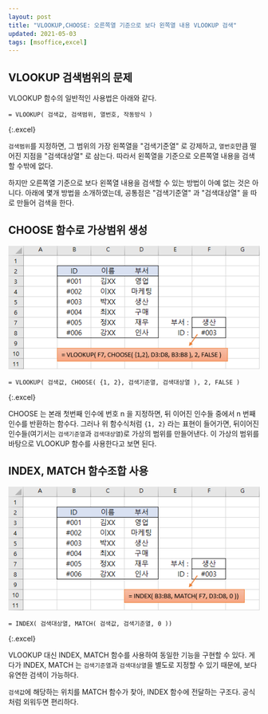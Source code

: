 ```yaml
---
layout: post
title: "VLOOKUP,CHOOSE: 오른쪽열 기준으로 보다 왼쪽열 내용 VLOOKUP 검색"
updated: 2021-05-03
tags: [msoffice,excel]
---
```


## VLOOKUP 검색범위의 문제

VLOOKUP 함수의 일반적인 사용법은 아래와 같다.

```excel
= VLOOKUP( 검색값, 검색범위, 열번호, 작동방식 )
```
{:.excel}

`검색범위`를 지정하면, 그 범위의 가장 왼쪽열을 "검색기준열" 로 강제하고, `열번호`만큼 떨어진 지점을 "검색대상열" 로 삼는다. 따라서 왼쪽열을 기준으로 오른쪽열 내용을 검색할 수밖에 없다.

하지만 오른쪽열 기준으로 보다 왼쪽열 내용을 검색할 수 있는 방법이 아예 없는 것은 아니다. 아래에 몇개 방법을 소개하였는데, 공통점은 "검색기준열" 과 "검색대상열" 을 따로 만들어 검색을 한다.

## CHOOSE 함수로 가상범위 생성

![그림01](/img/msoffice/msoffice-2220-01-01-01.png)

```excel
= VLOOKUP( 검색값, CHOOSE( {1, 2}, 검색기준열, 검색대상열 ), 2, FALSE )
```
{:.excel}

CHOOSE 는 본래 첫번째 인수에 번호 n 을 지정하면, 뒤 이어진 인수들 중에서 n 번째 인수를 반환하는 함수다. 그러나 위 함수식처럼 `{1, 2}` 라는 표현이 들어가면, 뒤이어진 인수들(여기서는 `검색기준열`과 `검색대상열`)로 가상의 범위를 만들어낸다. 이 가상의 범위를 바탕으로 VLOOKUP 함수를 사용한다고 보면 된다.

## INDEX, MATCH 함수조합 사용

![그림00](/img/msoffice/msoffice-2220-01-01-00.png)

```excel
= INDEX( 검색대상열, MATCH( 검색값, 검색기준열, 0 ))
```
{:.excel}

VLOOKUP 대신 INDEX, MATCH 함수를 사용하여 동일한 기능을 구현할 수 있다. 게다가 INDEX, MATCH 는 `검색기준열`과 `검색대상열`을 별도로 지정할 수 있기 때문에, 보다 유연한 검색이 가능하다.

`검색값`에 해당하는 위치를 MATCH 함수가 찾아, INDEX 함수에 전달하는 구조다. 공식처럼 외워두면 편리하다.